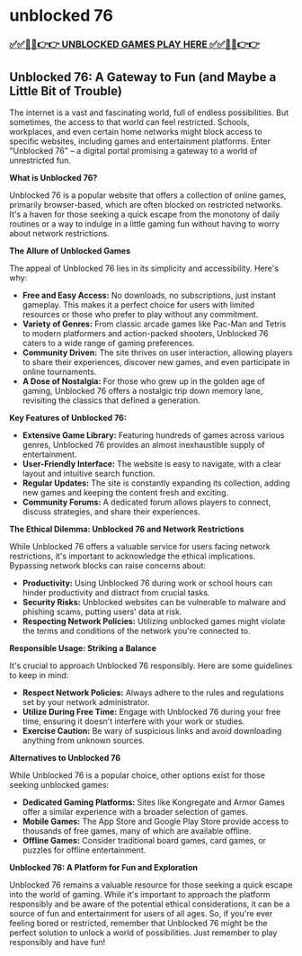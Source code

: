 # unblocked 76

### [✅✅🔴🔴👉👉 UNBLOCKED GAMES PLAY HERE ✅✅🔴🔴👉👉](https://topstoryindia.com)

## Unblocked 76: A Gateway to Fun (and Maybe a Little Bit of Trouble)

The internet is a vast and fascinating world, full of endless possibilities. But sometimes, the access to that world can feel restricted. Schools, workplaces, and even certain home networks might block access to specific websites, including games and entertainment platforms. Enter "Unblocked 76" – a digital portal promising a gateway to a world of unrestricted fun. 

**What is Unblocked 76?**

Unblocked 76 is a popular website that offers a collection of online games, primarily browser-based, which are often blocked on restricted networks. It's a haven for those seeking a quick escape from the monotony of daily routines or a way to indulge in a little gaming fun without having to worry about network restrictions. 

**The Allure of Unblocked Games**

The appeal of Unblocked 76 lies in its simplicity and accessibility. Here's why:

* **Free and Easy Access:** No downloads, no subscriptions, just instant gameplay. This makes it a perfect choice for users with limited resources or those who prefer to play without any commitment.
* **Variety of Genres:** From classic arcade games like Pac-Man and Tetris to modern platformers and action-packed shooters, Unblocked 76 caters to a wide range of gaming preferences.
* **Community Driven:** The site thrives on user interaction, allowing players to share their experiences, discover new games, and even participate in online tournaments.
* **A Dose of Nostalgia:** For those who grew up in the golden age of gaming, Unblocked 76 offers a nostalgic trip down memory lane, revisiting the classics that defined a generation.

**Key Features of Unblocked 76:**

* **Extensive Game Library:** Featuring hundreds of games across various genres, Unblocked 76 provides an almost inexhaustible supply of entertainment.
* **User-Friendly Interface:** The website is easy to navigate, with a clear layout and intuitive search function.
* **Regular Updates:** The site is constantly expanding its collection, adding new games and keeping the content fresh and exciting.
* **Community Forums:** A dedicated forum allows players to connect, discuss strategies, and share their experiences.

**The Ethical Dilemma: Unblocked 76 and Network Restrictions**

While Unblocked 76 offers a valuable service for users facing network restrictions, it's important to acknowledge the ethical implications. Bypassing network blocks can raise concerns about:

* **Productivity:** Using Unblocked 76 during work or school hours can hinder productivity and distract from crucial tasks.
* **Security Risks:** Unblocked websites can be vulnerable to malware and phishing scams, putting users' data at risk.
* **Respecting Network Policies:** Utilizing unblocked games might violate the terms and conditions of the network you're connected to.

**Responsible Usage: Striking a Balance**

It's crucial to approach Unblocked 76 responsibly. Here are some guidelines to keep in mind:

* **Respect Network Policies:** Always adhere to the rules and regulations set by your network administrator.
* **Utilize During Free Time:** Engage with Unblocked 76 during your free time, ensuring it doesn't interfere with your work or studies.
* **Exercise Caution:** Be wary of suspicious links and avoid downloading anything from unknown sources.

**Alternatives to Unblocked 76**

While Unblocked 76 is a popular choice, other options exist for those seeking unblocked games:

* **Dedicated Gaming Platforms:** Sites like Kongregate and Armor Games offer a similar experience with a broader selection of games.
* **Mobile Games:** The App Store and Google Play Store provide access to thousands of free games, many of which are available offline.
* **Offline Games:** Consider traditional board games, card games, or puzzles for offline entertainment.

**Unblocked 76: A Platform for Fun and Exploration**

Unblocked 76 remains a valuable resource for those seeking a quick escape into the world of gaming. While it's important to approach the platform responsibly and be aware of the potential ethical considerations, it can be a source of fun and entertainment for users of all ages. So, if you're ever feeling bored or restricted, remember that Unblocked 76 might be the perfect solution to unlock a world of possibilities. Just remember to play responsibly and have fun! 
